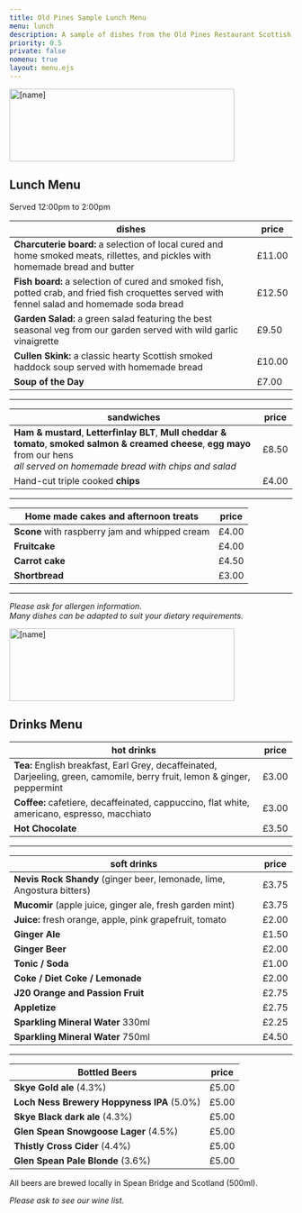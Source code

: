 ```yaml
---
title: Old Pines Sample Lunch Menu
menu: lunch
description: A sample of dishes from the Old Pines Restaurant Scottish lunch menu.
priority: 0.5
private: false
nomenu: true
layout: menu.ejs
---
```


<article>

<a href="[root]restaurant/"><img src="[root]images/old-pines-logo.png" alt="[name]" width="400" height="129" /></a>

# Lunch Menu

Served 12:00pm to 2:00pm

|dishes|price|
|-|-|
|**Charcuterie board:** a selection of local cured and home smoked meats, rillettes, and pickles with homemade bread and butter|£11.00|
|**Fish board:** a selection of cured and smoked fish, potted crab, and fried fish croquettes served with fennel salad and homemade soda bread|£12.50|
|**Garden Salad:** a green salad featuring the best seasonal veg from our garden served with wild garlic vinaigrette|£9.50|
|**Cullen Skink:** a classic hearty Scottish smoked haddock soup served with homemade bread|£10.00|
|**Soup of the Day**|£7.00|

---

|sandwiches|price|
|-|-|
|**Ham & mustard**, **Letterfinlay BLT**, **Mull cheddar & tomato**, **smoked salmon & creamed cheese**, **egg mayo** from our hens<br>*all served on homemade bread with chips and salad*|£8.50|
|Hand-cut triple cooked **chips**|£4.00|

---

|Home made cakes and afternoon treats|price|
|-|-|
|**Scone** with raspberry jam and whipped cream|£4.00|
|**Fruitcake**|£4.00|
|**Carrot cake**|£4.50|
|**Shortbread**|£3.00|

---

*Please ask for allergen information.*<br>
*Many dishes can be adapted to suit your dietary requirements.*

</article>
<article>

<a href="[root]restaurant/"><img src="[root]images/old-pines-logo.png" alt="[name]" width="400" height="129" /></a>

# Drinks Menu

|hot drinks|price|
|-|-|
|**Tea:** English breakfast, Earl Grey, decaffeinated, Darjeeling, green, camomile, berry fruit, lemon & ginger, peppermint|£3.00|
|**Coffee:** cafetiere, decaffeinated, cappuccino, flat white, americano, espresso, macchiato|£3.00|
|**Hot Chocolate**|£3.50|

---

|soft drinks|price|
|-|-|
|**Nevis Rock Shandy** (ginger beer, lemonade, lime, Angostura bitters)|£3.75|
|**Mucomir** (apple juice, ginger ale, fresh garden mint)|£3.75|
|**Juice:** fresh orange, apple, pink grapefruit, tomato|£2.00|
|**Ginger Ale**|£1.50|
|**Ginger Beer**|£2.00|
|**Tonic / Soda**|£1.00|
|**Coke / Diet Coke / Lemonade**|£2.00|
|**J20 Orange and Passion Fruit**|£2.75|
|**Appletize**|£2.75|
|**Sparkling Mineral Water** 330ml|£2.25|
|**Sparkling Mineral Water** 750ml|£4.50|

---

|Bottled Beers|price|
|-|-|
|**Skye Gold ale** (4.3%)|£5.00|
|**Loch Ness Brewery Hoppyness IPA** (5.0%)|£5.00|
|**Skye Black dark ale** (4.3%)|£5.00|
|**Glen Spean Snowgoose Lager** (4.5%)|£5.00|
|**Thistly Cross Cider** (4.4%)|£5.00|
|**Glen Spean Pale Blonde** (3.6%)|£5.00|

All beers are brewed locally in Spean Bridge and Scotland (500ml).

*Please ask to see our wine list.*

</article>
